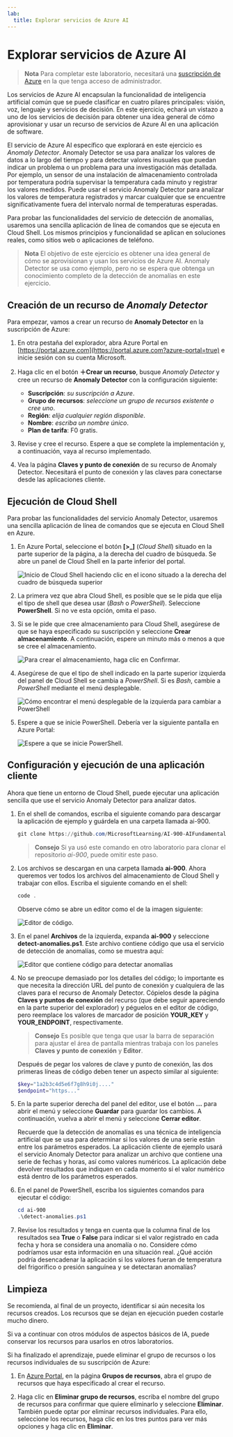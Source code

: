 ```yaml
---
lab:
  title: Explorar servicios de Azure AI
---
```


# Explorar servicios de Azure AI

> **Nota** Para completar este laboratorio, necesitará una [suscripción de Azure](https://azure.microsoft.com/free?azure-portal=true) en la que tenga acceso de administrador.

Los servicios de Azure AI encapsulan la funcionalidad de inteligencia artificial común que se puede clasificar en cuatro pilares principales: visión, voz, lenguaje y servicios de decisión. En este ejercicio, echará un vistazo a uno de los servicios de decisión para obtener una idea general de cómo aprovisionar y usar un recurso de servicios de Azure AI en una aplicación de software.

El servicio de Azure AI específico que explorará en este ejercicio es *Anomaly Detector*. Anomaly Detector se usa para analizar los valores de datos a lo largo del tiempo y para detectar valores inusuales que puedan indicar un problema o un problema para una investigación más detallada. Por ejemplo, un sensor de una instalación de almacenamiento controlada por temperatura podría supervisar la temperatura cada minuto y registrar los valores medidos. Puede usar el servicio Anomaly Detector para analizar los valores de temperatura registrados y marcar cualquier que se encuentre significativamente fuera del intervalo normal de temperaturas esperadas.

Para probar las funcionalidades del servicio de detección de anomalías, usaremos una sencilla aplicación de línea de comandos que se ejecuta en Cloud Shell. Los mismos principios y funcionalidad se aplican en soluciones reales, como sitios web o aplicaciones de teléfono.

> **Nota** El objetivo de este ejercicio es obtener una idea general de cómo se aprovisionan y usan los servicios de Azure AI. Anomaly Detector se usa como ejemplo, pero no se espera que obtenga un conocimiento completo de la detección de anomalías en este ejercicio.

## Creación de un recurso de *Anomaly Detector*

Para empezar, vamos a crear un recurso de **Anomaly Detector** en la suscripción de Azure:

1. En otra pestaña del explorador, abra Azure Portal en [https://portal.azure.com](https://portal.azure.com?azure-portal=true) e inicie sesión con su cuenta Microsoft.

1. Haga clic en el botón **&#65291;Crear un recurso**, busque *Anomaly Detector* y cree un recurso de **Anomaly Detector** con la configuración siguiente:
    - **Suscripción**: *su suscripción a Azure*.
    - **Grupo de recursos**: *seleccione un grupo de recursos existente o cree uno*.
    - **Región**: *elija cualquier región disponible*.
    - **Nombre**: *escriba un nombre único*.
    - **Plan de tarifa**: F0 gratis.

1. Revise y cree el recurso. Espere a que se complete la implementación y, a continuación, vaya al recurso implementado.

1. Vea la página **Claves y punto de conexión** de su recurso de Anomaly Detector. Necesitará el punto de conexión y las claves para conectarse desde las aplicaciones cliente.

## Ejecución de Cloud Shell

Para probar las funcionalidades del servicio Anomaly Detector, usaremos una sencilla aplicación de línea de comandos que se ejecuta en Cloud Shell en Azure.

1. En Azure Portal, seleccione el botón **[>_]** (*Cloud Shell*) situado en la parte superior de la página, a la derecha del cuadro de búsqueda. Se abre un panel de Cloud Shell en la parte inferior del portal.

    ![Inicio de Cloud Shell haciendo clic en el icono situado a la derecha del cuadro de búsqueda superior](media/anomaly-detector/powershell-portal-guide-1.png)

1. La primera vez que abra Cloud Shell, es posible que se le pida que elija el tipo de shell que desea usar (*Bash* o *PowerShell*). Seleccione **PowerShell**. Si no ve esta opción, omita el paso.  

1. Si se le pide que cree almacenamiento para Cloud Shell, asegúrese de que se haya especificado su suscripción y seleccione **Crear almacenamiento**. A continuación, espere un minuto más o menos a que se cree el almacenamiento.

    ![Para crear el almacenamiento, haga clic en Confirmar.](media/anomaly-detector/powershell-portal-guide-2.png)

1. Asegúrese de que el tipo de shell indicado en la parte superior izquierda del panel de Cloud Shell se cambia a *PowerShell*. Si es *Bash*, cambie a *PowerShell* mediante el menú desplegable.

    ![Cómo encontrar el menú desplegable de la izquierda para cambiar a PowerShell](media/anomaly-detector/powershell-portal-guide-3.png)

1. Espere a que se inicie PowerShell. Debería ver la siguiente pantalla en Azure Portal:  

    ![Espere a que se inicie PowerShell.](media/anomaly-detector/powershell-prompt.png)

## Configuración y ejecución de una aplicación cliente

Ahora que tiene un entorno de Cloud Shell, puede ejecutar una aplicación sencilla que use el servicio Anomaly Detector para analizar datos.

1. En el shell de comandos, escriba el siguiente comando para descargar la aplicación de ejemplo y guárdela en una carpeta llamada ai-900.

    ```PowerShell
    git clone https://github.com/MicrosoftLearning/AI-900-AIFundamentals ai-900
    ```

    >**Consejo** Si ya usó este comando en otro laboratorio para clonar el repositorio *ai-900*, puede omitir este paso.

1. Los archivos se descargan en una carpeta llamada **ai-900**. Ahora queremos ver todos los archivos del almacenamiento de Cloud Shell y trabajar con ellos. Escriba el siguiente comando en el shell:

     ```PowerShell
    code .
    ```

    Observe cómo se abre un editor como el de la imagen siguiente: 

    ![Editor de código.](media/anomaly-detector/powershell-portal-guide-4.png)

1. En el panel **Archivos** de la izquierda, expanda **ai-900** y seleccione **detect-anomalies.ps1**. Este archivo contiene código que usa el servicio de detección de anomalías, como se muestra aquí:

    ![Editor que contiene código para detectar anomalías](media/anomaly-detector/detect-anomalies-code.png)

1. No se preocupe demasiado por los detalles del código; lo importante es que necesita la dirección URL del punto de conexión y cualquiera de las claves para el recurso de Anomaly Detector. Cópielos desde la página **Claves y puntos de conexión** del recurso (que debe seguir apareciendo en la parte superior del explorador) y péguelos en el editor de código, pero reemplace los valores de marcador de posición **YOUR_KEY** y **YOUR_ENDPOINT**, respectivamente.

    > **Consejo** Es posible que tenga que usar la barra de separación para ajustar el área de pantalla mientras trabaja con los paneles **Claves y punto de conexión** y **Editor**.

    Después de pegar los valores de clave y punto de conexión, las dos primeras líneas de código deben tener un aspecto similar al siguiente:

    ```PowerShell
    $key="1a2b3c4d5e6f7g8h9i0j...."    
    $endpoint="https..."
    ```

1. En la parte superior derecha del panel del editor, use el botón **...** para abrir el menú y seleccione **Guardar** para guardar los cambios. A continuación, vuelva a abrir el menú y seleccione **Cerrar editor**.

    Recuerde que la detección de anomalías es una técnica de inteligencia artificial que se usa para determinar si los valores de una serie están entre los parámetros esperados. La aplicación cliente de ejemplo usará el servicio Anomaly Detector para analizar un archivo que contiene una serie de fechas y horas, así como valores numéricos. La aplicación debe devolver resultados que indiquen en cada momento si el valor numérico está dentro de los parámetros esperados.

1. En el panel de PowerShell, escriba los siguientes comandos para ejecutar el código:

    ```PowerShell
    cd ai-900
    .\detect-anomalies.ps1
    ```

1. Revise los resultados y tenga en cuenta que la columna final de los resultados sea **True** o **False** para indicar si el valor registrado en cada fecha y hora se considera una anomalía o no. Considere cómo podríamos usar esta información en una situación real. ¿Qué acción podría desencadenar la aplicación si los valores fueran de temperatura del frigorífico o presión sanguínea y se detectaran anomalías?  

## Limpieza

Se recomienda, al final de un proyecto, identificar si aún necesita los recursos creados. Los recursos que se dejan en ejecución pueden costarle mucho dinero. 

Si va a continuar con otros módulos de aspectos básicos de IA, puede conservar los recursos para usarlos en otros laboratorios.

Si ha finalizado el aprendizaje, puede eliminar el grupo de recursos o los recursos individuales de su suscripción de Azure:

1. En [Azure Portal](https://portal.azure.com/), en la página **Grupos de recursos**, abra el grupo de recursos que haya especificado al crear el recurso.

2. Haga clic en **Eliminar grupo de recursos**, escriba el nombre del grupo de recursos para confirmar que quiere eliminarlo y seleccione **Eliminar**. También puede optar por eliminar recursos individuales. Para ello, seleccione los recursos, haga clic en los tres puntos para ver más opciones y haga clic en **Eliminar**.